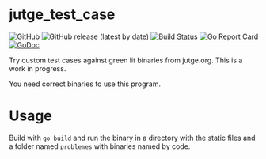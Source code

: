 # jutge_test_case
![GitHub](https://img.shields.io/github/license/Leixb/jutge_test_case)
![GitHub release (latest by date)](https://img.shields.io/github/v/release/Leixb/jutge_test_case)
[![Build Status](https://travis-ci.com/Leixb/jutge_test_case.svg?branch=master)](https://travis-ci.com/Leixb/jutge_test_case)
[![Go Report Card](https://goreportcard.com/badge/github.com/Leixb/jutge_test_case)](https://goreportcard.com/report/github.com/Leixb/jutge_test_case)
[![GoDoc](https://godoc.org/github.com/Leixb/jutge_test_case?status.svg)](https://godoc.org/github.com/Leixb/jutge_test_case)

Try custom test cases against green lit binaries from jutge.org. This is a work in progress.

You need correct binaries to use this program.

# Usage
Build with `go build` and run the binary in a directory with the static files and a folder named `problemes` with binaries named by code.
